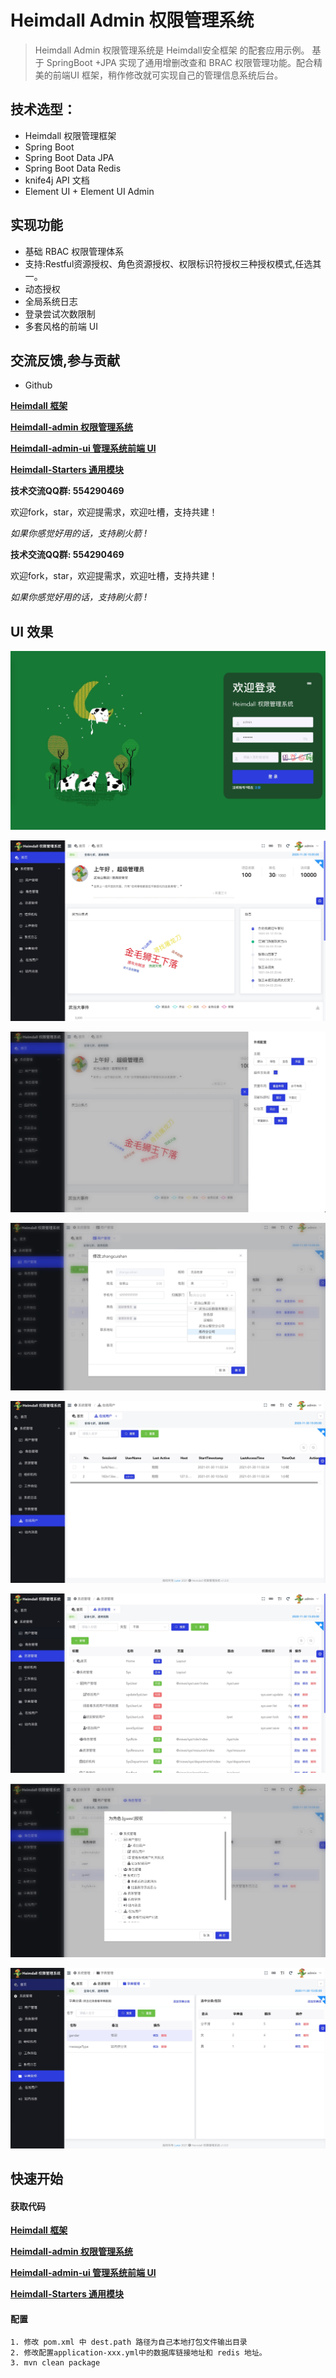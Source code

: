 # Heimdall Admin 权限管理系统

>  Heimdall  Admin 权限管理系统是 Heimdall安全框架 的配套应用示例。
基于 SpringBoot +JPA 实现了通用增删改查和 BRAC 权限管理功能。配合精美的前端UI 框架，稍作修改就可实现自己的管理信息系统后台。

## 技术选型：

* Heimdall 权限管理框架
* Spring Boot  
* Spring Boot Data JPA
* Spring Boot Data Redis
* knife4j API 文档
* Element UI + Element UI Admin


## 实现功能
* 基础 RBAC 权限管理体系
* 支持:Restful资源授权、角色资源授权、权限标识符授权三种授权模式,任选其一。
* 动态授权
* 全局系统日志
* 登录尝试次数限制
* 多套风格的前端 UI

## 交流反馈,参与贡献
- Github

<a target="_blank" href="https://github.com/luterc/heimdall">**Heimdall 框架**</a>

<a target="_blank" href="https://github.com/luterc/heimdall-admin">**Heimdall-admin  权限管理系统** </a>

<a target="_blank" href="https://github.com/luterc/heimdall-admin-ui">**Heimdall-admin-ui  管理系统前端 UI** </a>

<a target="_blank" href="https://github.com/luterc/heimdall-admin-ui">**Heimdall-Starters 通用模块** </a>

**技术交流QQ群:	554290469**

欢迎fork，star，欢迎提需求，欢迎吐槽，支持共建！

*如果你感觉好用的话，支持刷火箭 !*

**技术交流QQ群:	554290469**

欢迎fork，star，欢迎提需求，欢迎吐槽，支持共建！

*如果你感觉好用的话，支持刷火箭 !*



## UI 效果

![](./docs/imgs/login.png)

![](./docs/imgs/home.png)

![](./docs/imgs/settings.png)

![](./docs/imgs/user.png)

![](./docs/imgs/onlineuser.png)

![](./docs/imgs/res.png)

![](./docs/imgs/auth.png)

![](./docs/imgs/dict.png)


## 快速开始
#### 获取代码
<a target="_blank" href="https://github.com/luterc/heimdall">**Heimdall 框架**</a>

<a target="_blank" href="https://github.com/luterc/heimdall-admin">**Heimdall-admin  权限管理系统** </a>

<a target="_blank" href="https://github.com/luterc/heimdall-admin-ui">**Heimdall-admin-ui  管理系统前端 UI** </a>

<a target="_blank" href="https://github.com/luterc/heimdall-admin-ui">**Heimdall-Starters 通用模块** </a>
#### 配置
    1. 修改 pom.xml 中 dest.path 路径为自己本地打包文件输出目录
    2. 修改配置application-xxx.yml中的数据库链接地址和 redis 地址。
    3. mvn clean package

